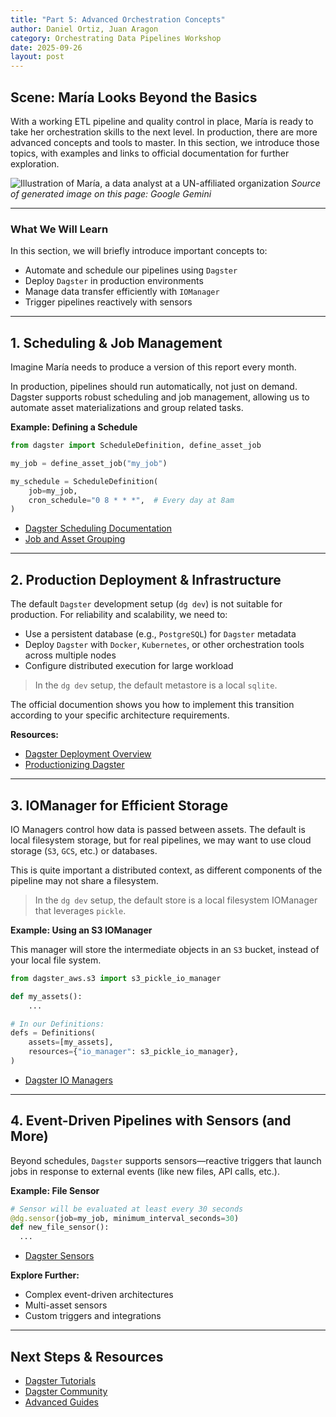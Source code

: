 ```yaml
---
title: "Part 5: Advanced Orchestration Concepts"
author: Daniel Ortiz, Juan Aragon
category: Orchestrating Data Pipelines Workshop
date: 2025-09-26
layout: post
---
```


## Scene: María Looks Beyond the Basics

With a working ETL pipeline and quality control in place, María is ready to take her orchestration skills to the next level. In production, there are more advanced concepts and tools to master. In this section, we introduce those topics, with examples and links to official documentation for further exploration.

![Illustration of María, a data analyst at a UN-affiliated organization](../../assets/maria-part-5.png)
*Source of generated image on this page: Google Gemini*

---

### What We Will Learn

In this section, we will briefly introduce important concepts to:

- Automate and schedule our pipelines using `Dagster`
- Deploy `Dagster` in production environments
- Manage data transfer efficiently with `IOManager`
- Trigger pipelines reactively with sensors

---

## 1. Scheduling & Job Management

Imagine María needs to produce a version of this report every month.

In production, pipelines should run automatically, not just on demand. Dagster supports robust scheduling and job management, allowing us to automate asset materializations and group related tasks.

**Example: Defining a Schedule**
```python
from dagster import ScheduleDefinition, define_asset_job

my_job = define_asset_job("my_job")

my_schedule = ScheduleDefinition(
    job=my_job,
    cron_schedule="0 8 * * *",  # Every day at 8am
)
```

- [Dagster Scheduling Documentation](https://docs.dagster.io/concepts/partitions-schedules-sensors/schedules)
- [Job and Asset Grouping](https://docs.dagster.io/guides/build/jobs)

---

## 2. Production Deployment & Infrastructure

The default `Dagster` development setup (`dg dev`) is not suitable for production. For reliability and scalability, we need to:
- Use a persistent database (e.g., `PostgreSQL`) for `Dagster` metadata
- Deploy `Dagster` with `Docker`, `Kubernetes`, or other orchestration tools across multiple nodes
- Configure distributed execution for large workload

> In the `dg dev` setup, the default metastore is a local `sqlite`.

The official documention shows you how to implement this transition according to your specific architecture requirements.

**Resources:**
- [Dagster Deployment Overview](https://docs.dagster.io/deployment)
- [Productionizing Dagster](https://docs.dagster.io/guides/operate/dev-to-prod)

---

## 3. IOManager for Efficient Storage

IO Managers control how data is passed between assets. The default is local filesystem storage, but for real pipelines, we may want to use cloud storage (`S3`, `GCS`, etc.) or databases.

This is quite important a distributed context, as different components of the pipeline may not share a filesystem.

> In the `dg dev` setup, the default store is a local filesystem IOManager that leverages `pickle`.

**Example: Using an S3 IOManager**

This manager will store the intermediate objects in an `S3` bucket, instead of your local file system.

```python
from dagster_aws.s3 import s3_pickle_io_manager

def my_assets():
    ...

# In our Definitions:
defs = Definitions(
    assets=[my_assets],
    resources={"io_manager": s3_pickle_io_manager},
)
```

- [Dagster IO Managers](https://docs.dagster.io/concepts/io-management/io-managers)

---

## 4. Event-Driven Pipelines with Sensors (and More)

Beyond schedules, `Dagster` supports sensors—reactive triggers that launch jobs in response to external events (like new files, API calls, etc.).

**Example: File Sensor**
```python
# Sensor will be evaluated at least every 30 seconds
@dg.sensor(job=my_job, minimum_interval_seconds=30)
def new_file_sensor():
  ...
```

- [Dagster Sensors](https://docs.dagster.io/concepts/partitions-schedules-sensors/sensors)

**Explore Further:**
- Complex event-driven architectures
- Multi-asset sensors
- Custom triggers and integrations

---

## Next Steps & Resources

- [Dagster Tutorials](https://docs.dagster.io/tutorial)
- [Dagster Community](https://dagster.io/community)
- [Advanced Guides](https://docs.dagster.io/guides)
